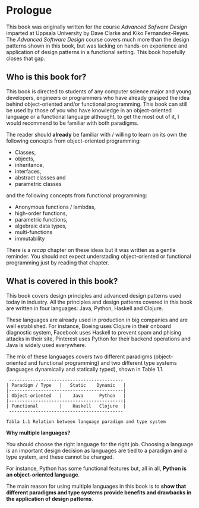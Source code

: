 # Prologue

This book was originally written for the course *Advanced Sofware Design* imparted
at Uppsala University by Dave Clarke and Kiko Fernandez-Reyes.
The *Advanced Software Design* course covers much more than the design patterns
shown in this book, but was lacking on hands-on experience and application of
design patterns in a functional setting. This book hopefully closes that gap.


## Who is this book for?

This book is directed to students of any computer science major and
young developers, engineers or programmers who have already grasped the idea
behind object-oriented and/or functional programming. This book can still be used by
those of you who have knowledge in an object-oriented language or a functional language
althought, to get the most out of it, I would recommend to be familiar with
both paradigms.

The reader should **already** be familiar with / willing to learn on its own the following concepts
from object-oriented programming:

- Classes,
- objects,
- inheritance,
- interfaces,
- abstract classes and
- parametric classes

and the following concepts from functional programming:

- Anonymous functions / lambdas,
- high-order functions,
- parametric functions,
- algebraic data types,
- multi-functions
- immutability

There is a *recap* chapter on these ideas but it was written as a gentle reminder.
You should not expect understading object-oriented or functional programming
just by reading that chapter.


## What is covered in this book?

This book covers design principles and advanced design patterns used today in industry.
All the principles and design patterns covered in this book are written in
four languages: Java, Python, Haskell and Clojure.
<!-- -->
These languages are already used in production in big companies and are
well established. For instance, Boeing uses Clojure in their onboard
diagnostic system, Facebook uses Haskell to prevent spam and phising attacks
in their site, Pinterest uses Python for their backend operations and
Java is widely used everywhere.

The mix of these languages covers two different paradigms (object-oriented and functional
programming) and two different type systems (languages dynamically and
statically typed), shown in Table 1.1.

     -------------------------------------------
    | Paradigm / Type   |   Static    Dynamic   |
    |-------------------------------------------|
    | Object-oriented   |    Java      Python   |
    |-------------------------------------------|
    | Functional        |    Haskell   Clojure  |
     -------------------------------------------

    Tabla 1.1 Relation between language paradigm and type system


**Why multiple languages?**

You should choose the right language for the right job. Choosing a language
is an important design decision as languages are tied to a paradigm and a type system,
and these cannot be changed.
<!--   -->
For instance, Python has some functional features but, all in all,
**Python is an object-oriented language**.

<!-- NOT CLEAR! -->
The main reason for using multiple languages in this book is to **show that different paradigms
and type systems provide benefits and drawbacks in the application of design patterns**.
